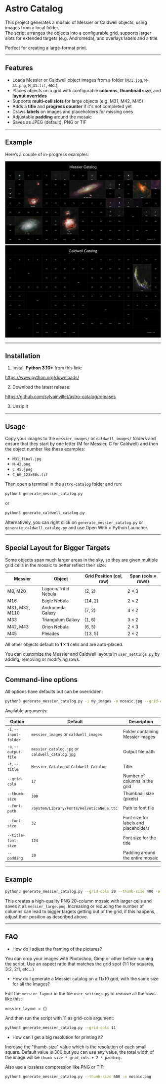 # Astro Catalog

This project generates a mosaic of Messier or Caldwell objects, using images from a local folder.  
The script arranges the objects into a configurable grid, supports larger slots for extended targets (e.g. Andromeda), and overlays labels and a title.  

Perfect for creating a large-format print.

---

## Features

- Loads Messier or Caldwell object images from a folder (`M31.jpg`, `M-31.png`, `M_31.tif`, etc.)
- Places objects on a grid with configurable **columns**, **thumbnail size**, and **layout overrides**
- Supports **multi-cell slots** for large objects (e.g. M31, M42, M45)
- Adds a **title** and **progress counter** if it's not completed yet
- Draws **labels** on images and placeholders for missing ones
- Adjustable **padding** around the mosaic
- Saves as JPEG (default), PNG or TIF

---

## Example

Here’s a couple of in-progress examples:

![Messier](messier_catalog.jpg)
![Caldwell](caldwell_catalog.jpg)

---

## Installation

1. Install **Python 3.10+** from this link:

https://www.python.org/downloads/

2. Download the latest release:

https://github.com/sylvainvillet/astro-catalog/releases

3. Unzip it
   
---

## Usage

Copy your images to the `messier_images/` or `caldwell_images/` folders and ensure that they start by one letter (M for Messier, C for Caldwell) and then the object number like these examples:

* `M31_final.jpg`
* `M-42.png`
* `C 45.jpeg`
* `C_66_123x60s.tif`

Then open a terminal in the `astro-catalog` folder and run:

```bash
python3 generate_messier_catalog.py
```

or

```bash
python3 generate_caldwell_catalog.py
```

Alternatively, you can right click on `generate_messier_catalog.py` or `generate_caldwell_catalog.py` and use Open With > Python Launcher.

---

## Special Layout for Bigger Targets

Some objects span much larger areas in the sky, so they are given multiple grid cells in the mosaic to better reflect their size:

| Messier        | Object               | Grid Position (col, row)  | Span (cols × rows) |
|----------------|----------------------|---------------------------|--------------------|
| M8, M20        | Lagoon/Trifid Nebula | (2, 2)                    | 2 × 3              |
| M16            | Eagle Nebula         | (14, 2)                   | 2 × 2              |
| M31, M32, M110 | Andromeda Galaxy     | (7, 2)                    | 4 × 2              |
| M33            | Triangulum Galaxy    | (1, 6)                    | 3 × 2              |
| M42, M43       | Orion Nebula         | (6, 5)                    | 2 × 3              |
| M45            | Pleiades             | (13, 5)                   | 2 × 2              |

All other objects default to **1 × 1** cells and are auto-placed.

You can customize the Messier and Caldwell layouts in `user_settings.py` by adding, removing or modifying rows.

---

## Command-line options

All options have defaults but can be overridden:

```bash
python3 generate_messier_catalog.py -i my_images -o mosaic.jpg --grid-cols 20
```

Available arguments:

| Option                 | Default                                         | Description                            |
| -----------------------| ------------------------------------------------| -------------------------------------- |
| `-i`, `--input-folder` | `messier_images` or `caldwell_images`           | Folder containing Messier images       |
| `-o`, `--output-file`  | `messier_catalog.jpg` or `caldwell_catalog.jpg` | Output file path                       |
| `-t`, `--title`        | `Messier Catalog` or `Caldwell Catalog`         | Title                                  |
| `--grid-cols`          | `17`                                            | Number of columns in the grid          |
| `--thumb-size`         | `300`                                           | Thumbnail size (pixels)                |
| `--font-path`          | `/System/Library/Fonts/HelveticaNeue.ttc`       | Path to font file                      |
| `--font-size`          | `32`                                            | Font size for labels and placeholders  |
| `--title-font-size`    | `124`                                           | Font size for the title                |
| `--padding`            | `20`                                            | Padding around the entire mosaic       |

---

## Example

```bash
python3 generate_messier_catalog.py --grid-cols 20 --thumb-size 400 -o messier_large.png
```

This creates a high-quality PNG 20-column mosaic with larger cells and saves it as `messier_large.png`.
Increasing or reducing the number of columns can lead to bigger targets getting out of the grid, if this happens, adjust their position as described above.

---

## FAQ

- How do I adjust the framing of the pictures?

You can crop your images with Photoshop, Gimp or other before running the script. Use an aspect ratio that matches the grid spot (1:1 for squares, 3:2, 2:1, etc...)

- How do I generate a Messier catalog on a 11x10 grid, with the same size for all the images?

Edit the `messier_layout` in the file `user_settings.py` to remove all the rows like this:

`messier_layout = {}`

And then run the script with 11 as grid-cols argument:

```bash
python3 generate_messier_catalog.py --grid-cols 11
```

- How can I get a big resolution for printing it?

Increase the "thumb-size" value which is the resolution of each small square. Default value is 300 but you can use any value, the total width of the image will be `thumb-size * grid_cols + 2 * padding`.

Also use a lossless compression like PNG or TIF:

```bash
python3 generate_messier_catalog.py --thumb-size 600 -o mosaic.png
```
